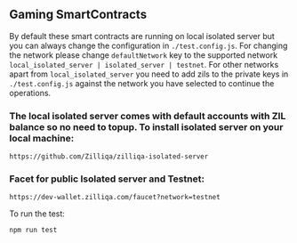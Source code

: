 ## Gaming SmartContracts

By default these smart contracts are running on local isolated server but you can always change the configuration in `./test.config.js`. For changing the network please change `defaultNetwork` key to the supported network `local_isolated_server | isolated_server | testnet`. For other networks apart from `local_isolated_server` you need to add zils to the private keys in `./test.config.js` against the network you have selected to continue the operations.

### The local isolated server comes with default accounts with ZIL balance so no need to topup. To install isolated server on your local machine:
`
https://github.com/Zilliqa/zilliqa-isolated-server
`

### Facet for public Isolated server and Testnet:
`
https://dev-wallet.zilliqa.com/faucet?network=testnet
`

To run the test:
```shell
npm run test
```
